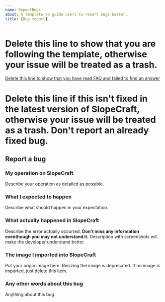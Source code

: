 ```yaml
---
name: ReportBugs
about: A template to guide users to report bugs better.
title: [Bug report]
---
```


# Delete this line to show that you are following the template, otherwise your issue will be treated as a trash.
[Delete this line to show that you have read FAQ and failed to find an answer](https://github.com/ToKiNoBug/SlopeCraft/blob/main/docs/FAQ_EN.md)

# Delete this line if this isn't fixed in the latest version of SlopeCraft, otherwise your issue will be treated as a trash. Don't report an already fixed bug.

## Report a bug

### My operation on SlopeCraft
Describe your operation as detailed as possible.

### What I expected to happen
Describe what should happen in your expectation.

### What actually happened in SlopeCraft
Describe the error actually occurred. **Don't miss any information eventhough you may not understand it.** Description with screenshots will make the developer understand better.

### The image I imported into SlopeCraft
Put your origin image here. Resizing the image is deprecated. If no image is imported, just delete this item.

### Any other words about this bug
Anything about this bug.